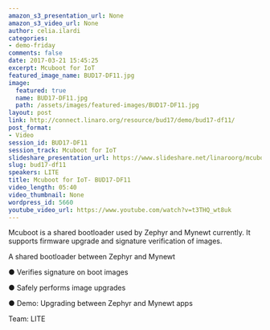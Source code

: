 ```yaml
---
amazon_s3_presentation_url: None
amazon_s3_video_url: None
author: celia.ilardi
categories:
- demo-friday
comments: false
date: 2017-03-21 15:45:25
excerpt: Mcuboot for IoT
featured_image_name: BUD17-DF11.jpg
image:
  featured: true
  name: BUD17-DF11.jpg
  path: /assets/images/featured-images/BUD17-DF11.jpg
layout: post
link: http://connect.linaro.org/resource/bud17/demo/bud17-df11/
post_format:
- Video
session_id: BUD17-DF11
session_track: Mcuboot for IoT
slideshare_presentation_url: https://www.slideshare.net/linaroorg/mcuboot-for-iot
slug: bud17-df11
speakers: LITE
title: Mcuboot for IoT- BUD17-DF11
video_length: 05:40
video_thumbnail: None
wordpress_id: 5660
youtube_video_url: https://www.youtube.com/watch?v=t3THQ_wt8uk
---
```


Mcuboot is a shared bootloader used by Zephyr and Mynewt currently. It supports firmware upgrade and signature verification of images.

A shared bootloader between Zephyr and Mynewt

● Verifies signature on boot images

● Safely performs image upgrades

● Demo: Upgrading between Zephyr and Mynewt apps

Team: LITE